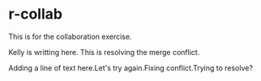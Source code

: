 # r-collab

This is for the collaboration exercise.

Kelly is writting here. This is resolving the merge conflict.

Adding a line of text here.Let's try again.Fixing conflict.Trying to resolve?
